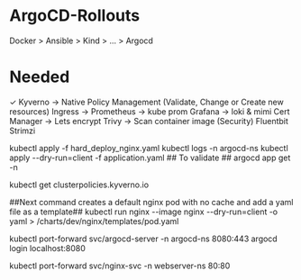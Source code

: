# ArgoCD-Rollouts
Docker > Ansible > Kind > ... > Argocd

# Needed 
✓ Kyverno    -> Native Policy Management (Validate, Change or Create new resources)
Ingress      ->
Prometheus   -> kube prom
Grafana      -> loki & mimi
Cert Manager -> Lets encrypt
Trivy        -> Scan container image (Security)
Fluentbit
Strimzi

kubectl apply -f hard_deploy_nginx.yaml
kubectl logs <argocd-server-name> -n argocd-ns
kubectl apply --dry-run=client -f application.yaml ## To validate ##
argocd app get <application-name> -n <namespace>


kubectl get clusterpolicies.kyverno.io

##Next command creates a default nginx pod with no cache and add a yaml file as a template## 
kubectl run nginx --image nginx --dry-run=client -o yaml > /charts/dev/nginx/templates/pod.yaml

kubectl port-forward svc/argocd-server -n argocd-ns 8080:443
argocd login localhost:8080

kubectl port-forward svc/nginx-svc -n webserver-ns 80:80